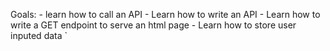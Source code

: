 
Goals:
    - learn how to call an API
    - Learn how to write an API
    - Learn how to write a GET endpoint to serve an html page
    - Learn how to store user inputed data `